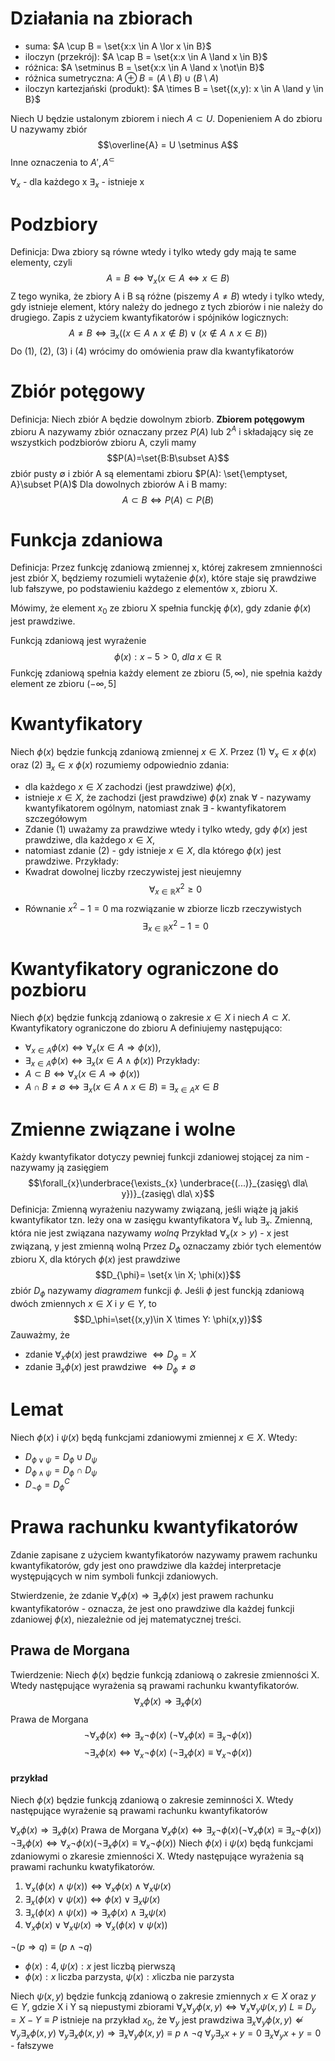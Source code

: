 # Działania na zbiorach
- suma: $A \cup B = \set{x:x \in A \lor x \in B}$
- iloczyn (przekrój): $A \cap B = \set{x:x \in A \land x \in B}$
- różnica: $A \setminus B = \set{x:x \in A \land x \not\in B}$
- różnica sumetryczna: $A \oplus B = (A \setminus B) \cup (B \setminus A)$
- iloczyn kartezjański (produkt): $A \times B = \set{(x,y): x \in A \land y \in B}$

Niech U będzie ustalonym zbiorem i niech $A \subset U$. Dopenieniem A do zbioru U nazywamy zbiór $$\overline{A} = U \setminus A$$
Inne oznaczenia to $A', A^\subset$

$\forall_x$ - dla każdego x
$\exists_x$ - istnieje x
# Podzbiory
Definicja:
Dwa zbiory są równe wtedy i tylko wtedy gdy mają te same elementy, czyli $$A=B\Leftrightarrow\forall_{x}(x\in A \Leftrightarrow x \in B)$$
Z tego wynika, że zbiory A i B są różne (piszemy $A \not = B$) wtedy i tylko wtedy, gdy istnieje element, który należy do jednego z tych zbiorów i nie należy do drugiego.
Zapis z użyciem kwantyfikatorów i spójników logicznych:
$$A \not = B \Leftrightarrow \exists_{x} ((x \in A \land x \not \in B) \lor (x \not \in A \land x \in B))$$
Do (1), (2), (3) i (4) wrócimy do omówienia praw dla kwantyfikatorów
# Zbiór potęgowy
Definicja:
Niech zbiór A będzie dowolnym zbiorb. <b>Zbiorem potęgowym</b> zbioru A nazywamy zbiór oznaczany przez $P(A)$ lub $2^A$ i składający się ze wszystkich podzbiorów zbioru A, czyli mamy $$P(A)=\set{B:B\subset A}$$
zbiór pusty $\emptyset$ i zbiór A są elementami zbioru $P(A): \set{\emptyset, A}\subset P(A)$
Dla dowolnych zbiorów A i B mamy: $$A \subset B \Leftrightarrow P(A) \subset P(B)$$
# Funkcja zdaniowa
Definicja: Przez funkcję zdaniową zmiennej x, której zakresem zmnienności jest zbiór X, będziemy rozumieli wytażenie $\phi(x)$, które staje się prawdziwe lub fałszywe, po podstawieniu każdego z elementów x, zbioru X.

Mówimy, że element $x_0$ ze zbioru X spełnia funckję $\phi(x)$, gdy zdanie $\phi(x)$ jest prawdziwe.

Funkcją zdaniową jest wyrażenie $$\phi(x): x-5>0,\ dla\ x\in \mathbb{R}$$
Funkcję zdaniową spełnia każdy element ze zbioru $(5, \infty)$, nie spełnia każdy element ze zbioru $(-\infty, 5]$
# Kwantyfikatory
Niech $\phi(x)$ będzie funkcją zdaniową zmiennej $x \in X$. Przez
(1) $\forall_{x} \in x\ \phi(x)$ oraz (2) $\exists_{x}\in x\ \phi(x)$
rozumiemy odpowiednio zdania:
- dla każdego $x \in X$ zachodzi (jest prawdziwe) $\phi(x)$,
- istnieje $x \in X$, że zachodzi (jest prawdziwe) $\phi(x)$
znak $\forall$ - nazywamy kwantyfikatorem ogólnym, natomiast znak $\exists$ - kwantyfikatorem szczegółowym
- Zdanie (1) uważamy za prawdziwe wtedy i tylko wtedy, gdy $\phi(x)$ jest prawdziwe, dla każdego $x \in X$,
- natomiast zdanie (2) - gdy istnieje $x \in X$, dla którego $\phi(x)$ jest prawdziwe.
Przykłady:
- Kwadrat dowolnej liczby rzeczywistej jest nieujemny $$\forall_{x\in \mathbb{R}}x^{2}\ge0$$
- Równanie $x^{2}-1=0$ ma rozwiązanie w zbiorze liczb rzeczywistych $$\exists_{x\in\mathbb{R}}x^{2}-1=0$$
# Kwantyfikatory ograniczone do pozbioru
Niech $\phi(x)$ będzie funkcją zdaniową o zakresie $x \in X$ i niech $A \subset X$. Kwantyfikatory ograniczone do zbioru A definiujemy następująco:
- $\forall_{x\in A}\phi(x)\Leftrightarrow\forall_{x}(x \in A \Rightarrow\phi(x))$,
- $\exists_{x\in A}\phi(x)\Leftrightarrow\exists_{x}(x\in A \land\phi(x))$
Przykłady:
- $A \subset B \Leftrightarrow\forall_{x}(x \in A \Rightarrow\phi(x))$
- $A \cap B\not= \emptyset\Leftrightarrow\exists_{x}(x \in A \land x \in B) \equiv\exists_{x\in A}x \in B$
# Zmienne związane i wolne
Każdy kwantyfikator dotyczy pewniej funkcji zdaniowej stojącej za nim - nazywamy ją zasięgiem$$\forall_{x}\underbrace{\exists_{x} \underbrace{(...)}_{zasięg\ dla\ y})}_{zasięg\ dla\ x}$$
Definicja:
Zmienną wyrażeniu nazywamy związaną, jeśli wiąże ją jakiś kwantyfikator tzn. leży ona w zasięgu kwantyfikatora $\forall_x$ lub $\exists_x$. Zmienną, która nie jest związana nazywamy *wolną*
Przykład $\forall_{x}(x>y)$ - x jest związaną, y jest zmienną wolną
Przez $D_{\phi}$ oznaczamy zbiór tych elementów zbioru X, dla których $\phi(x)$ jest prawdziwe $$D_{\phi}= \set{x \in X; \phi(x)}$$
zbiór $D_\phi$ nazywamy *diagramem* funkcji $\phi$. Jeśli $\phi$ jest funckją zdaniową dwóch zmiennych $x \in X$ i $y \in Y$, to $$D_\phi=\set{(x,y)\in X \times Y: \phi(x,y)}$$
Zauważmy, że
- zdanie $\forall_x\phi(x)$ jest prawdziwe $\Leftrightarrow D_{\phi}= X$
- zdanie $\exists_x\phi(x)$ jest prawdziwe $\Leftrightarrow D_{\phi}\not=\emptyset$
# Lemat
Niech $\phi(x)$ i $\psi(x)$ będą funkcjami zdaniowymi zmiennej $x\in X$. Wtedy:
- $D_{\phi\lor\psi}=D_{\phi}\cup D_\psi$
- $D_{\phi\land\psi}=D_{\phi}\cap D_\psi$
- $D_{\neg\phi} = D_{\phi}^C$
# Prawa rachunku kwantyfikatorów
Zdanie zapisane z użyciem kwantyfikatorów nazywamy prawem rachunku kwantyfikatorów, gdy jest ono prawdziwe dla każdej interpretacje występujących w nim symboli funkcji zdaniowych.

Stwierdzenie, że zdanie $\forall_x\phi(x)\Rightarrow\exists_x\phi(x)$ jest prawem rachunku kwantyfikatorów - oznacza, że jest ono prawdziwe dla każdej funkcji zdaniowej $\phi(x)$, niezależnie od jej matematycznej treści.
## Prawa de Morgana
Twierdzenie:
Niech $\phi(x)$ będzie funkcją zdaniową o zakresie zmienności X. Wtedy następujące wyrażenia są prawami rachunku kwantyfikatorów. $$\forall_x\phi(x)\Rightarrow\exists_x\phi(x)$$
Prawa de Morgana
$$\neg\forall_x\phi(x)\Leftrightarrow\exists_x\neg\phi(x)\ (\neg\forall_x\phi(x)\equiv\exists_x\neg\phi(x))$$
$$\neg\exists_x\phi(x)\Leftrightarrow\forall_x\neg\phi(x)\ (\neg\exists_x\phi(x)\equiv\forall_x\neg\phi(x))$$

#### przykład
Niech $\phi(x)$ będzie funkcją zdaniową o zakresie zeminności X. Wtedy następujące wyrażenie są prawami rachunku kwantyfikatorów

$\forall_x\phi(x)\Rightarrow\exists_x\phi(x)$
Prawa de Morgana
$\forall_x\phi(x)\Leftrightarrow\exists_x\neg\phi(x)(\neg\forall_x\phi(x)\equiv\exists_x\neg\phi(x))$
$\neg\exists_x\phi(x)\Leftrightarrow\forall_x\neg\phi(x)(\neg\exists_x\phi(x)\equiv\forall_x\neg\phi(x))$
Niech $\phi(x)$ i $\psi(x)$ będą funkcjami zdaniowymi o zkaresie zmienności X. Wtedy następujące wyrażenia są prawami rachunku kwatyfikatorów.
1. $\forall_x(\phi(x)\land\psi(x))\Leftrightarrow\forall_x\phi(x)\land\forall_x\psi(x)$
2. $\exists_x(\phi(x)\lor\psi(x))\Leftrightarrow\phi(x)\lor\exists_x\psi(x)$
3. $\exists_x(\phi(x)\land\psi(x))\Rightarrow\exists_x\phi(x)\land\exists_x\psi(x)$
4. $\forall_x\phi(x)\lor\forall_x\psi(x)\Rightarrow\forall_x(\phi(x)\lor\psi(x))$


$\neg(p\Rightarrow q)\equiv (p\land\neg q)$
- $\phi(x):4, \psi(x): x$ jest liczbą pierwszą
- $\phi(x): x$ liczba parzysta, $\psi(x):x$liczba nie parzysta

Niech $\psi(x, y)$ będzie funkcją zdaniową o zakresie zmiennych $x\in X$ oraz $y\in Y$, gdzie X i Y są niepustymi zbiorami
$\forall_x\forall_y\phi(x, y)\Leftrightarrow\forall_x\forall_y\psi(x,y)$
$L\equiv D_y=X-Y\equiv P$
istnieje na przykład $x_0$, że $\forall_y$ jest prawdziwa
$\exists_x\forall_y\phi(x,y)\not\Leftarrow\forall_y\exists_x\phi(x,y)$
$\forall_y\exists_x\phi(x,y)\Rightarrow\exists_x\forall_y\phi(x,y)\equiv p\land\neg q$
$\forall_y\exists_xx+y=0$
$\exists_x\forall_yx+y = 0$ - fałszywe
